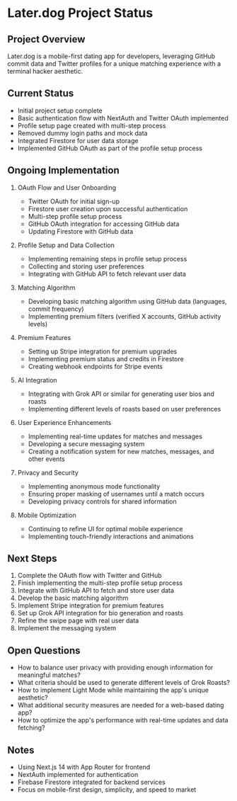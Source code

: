 # Later.dog Project Status

## Project Overview
Later.dog is a mobile-first dating app for developers, leveraging GitHub commit data and Twitter profiles for a unique matching experience with a terminal hacker aesthetic.

## Current Status
- Initial project setup complete
- Basic authentication flow with NextAuth and Twitter OAuth implemented
- Profile setup page created with multi-step process
- Removed dummy login paths and mock data
- Integrated Firestore for user data storage
- Implemented GitHub OAuth as part of the profile setup process

## Ongoing Implementation
1. OAuth Flow and User Onboarding
   - Twitter OAuth for initial sign-up
   - Firestore user creation upon successful authentication
   - Multi-step profile setup process
   - GitHub OAuth integration for accessing GitHub data
   - Updating Firestore with GitHub data

2. Profile Setup and Data Collection
   - Implementing remaining steps in profile setup process
   - Collecting and storing user preferences
   - Integrating with GitHub API to fetch relevant user data

3. Matching Algorithm
   - Developing basic matching algorithm using GitHub data (languages, commit frequency)
   - Implementing premium filters (verified X accounts, GitHub activity levels)

4. Premium Features
   - Setting up Stripe integration for premium upgrades
   - Implementing premium status and credits in Firestore
   - Creating webhook endpoints for Stripe events

5. AI Integration
   - Integrating with Grok API or similar for generating user bios and roasts
   - Implementing different levels of roasts based on user preferences

6. User Experience Enhancements
   - Implementing real-time updates for matches and messages
   - Developing a secure messaging system
   - Creating a notification system for new matches, messages, and other events

7. Privacy and Security
   - Implementing anonymous mode functionality
   - Ensuring proper masking of usernames until a match occurs
   - Developing privacy controls for shared information

8. Mobile Optimization
   - Continuing to refine UI for optimal mobile experience
   - Implementing touch-friendly interactions and animations

## Next Steps
1. Complete the OAuth flow with Twitter and GitHub
2. Finish implementing the multi-step profile setup process
3. Integrate with GitHub API to fetch and store user data
4. Develop the basic matching algorithm
5. Implement Stripe integration for premium features
6. Set up Grok API integration for bio generation and roasts
7. Refine the swipe page with real user data
8. Implement the messaging system

## Open Questions
- How to balance user privacy with providing enough information for meaningful matches?
- What criteria should be used to generate different levels of Grok Roasts?
- How to implement Light Mode while maintaining the app's unique aesthetic?
- What additional security measures are needed for a web-based dating app?
- How to optimize the app's performance with real-time updates and data fetching?

## Notes
- Using Next.js 14 with App Router for frontend
- NextAuth implemented for authentication
- Firebase Firestore integrated for backend services
- Focus on mobile-first design, simplicity, and speed to market